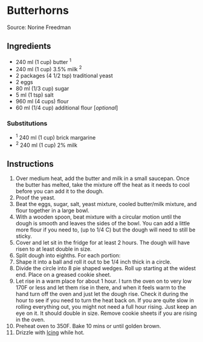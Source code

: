 # Butterhorns #

Source: Norine Freedman

## Ingredients ##
* 240 ml (1 cup) butter <sup>1</sup>
* 240 ml (1 cup) 3.5% milk <sup>2</sup>
* 2 packages (4 1/2 tsp) traditional yeast
* 2 eggs
* 80 ml (1/3 cup) sugar
* 5 ml (1 tsp) salt
* 960 ml (4 cups) flour
* 60 ml (1/4 cup) additional flour [*optional*]

### Substitutions ###
* <sup>1</sup> 240 ml (1 cup) brick margarine
* <sup>2</sup> 240 ml (1 cup) 2% milk

## Instructions ##
1. Over medium heat, add the butter and milk in a small saucepan. Once the butter has melted, take the mixture off the heat as it needs to cool before you can add it to the dough.
1. Proof the yeast.
1. Beat the eggs, sugar, salt, yeast mixture, cooled butter/milk mixture, and flour together in a large bowl.
1. With a wooden spoon, beat mixture with a circular motion until the dough is smooth and leaves the sides of the bowl. You can add a little more flour if you need to, (up to 1/4 C) but the dough will need to still be sticky.
1. Cover and let sit in the fridge for at least 2 hours. The dough will have risen to at least double in size.
1. Split dough into eighths. For each portion:
  1. Shape it into a ball and roll it out to be 1/4 inch thick in a circle.
  1. Divide the circle into 8 pie shaped wedges. Roll up starting at the widest end. Place on a greased cookie sheet.
1. Let rise in a warm place for about 1 hour. I turn the oven on to very low 170F or less and let them rise in there, and when it feels warm to the hand turn off the oven and just let the dough rise. Check it during the hour to see if you need to turn the heat back on. If you are quite slow in rolling everything out, you might not need a full hour rising. Just keep an eye on it. It should double in size. Remove cookie sheets if you are rising in the oven.
1. Preheat oven to 350F. Bake 10 mins or until golden brown.
1. Drizzle with [Icing](../../icing/icing.md) while hot.
